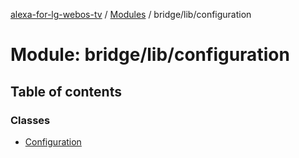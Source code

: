 [alexa-for-lg-webos-tv](../README.md) / [Modules](../modules.md) / bridge/lib/configuration

# Module: bridge/lib/configuration

## Table of contents

### Classes

- [Configuration](../classes/bridge_lib_configuration.Configuration.md)
